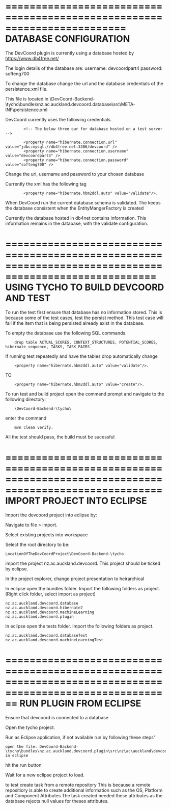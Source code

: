 ========================================================================
DATABASE CONFIGURATION
=========================================================================

The DevCoord plugin is currently using a database hosted by https://www.db4free.net/

The login details of the database are:
	username: devcoordpart4
	password: softeng700

To change the database change the url and the database credentials of the persistence.xml file.

This file is located in \DevCoord-Backend-\tycho\bundles\nz.ac.auckland.devcoord.database\src\META-INF\persistence.xml  

DevCoord currently uses the following credentials.

			<!-- The below three our for database hosted on a test server -->

			<property name="hibernate.connection.url" value="jdbc:mysql://db4free.net:3306/devcoord" />
			<property name="hibernate.connection.username" value="devcoordpart4" />
			<property name="hibernate.connection.password" value="softeng700" />



Change the url, username and password to your chosen database

Currently the xml has the following tag 

			<property name="hibernate.hbm2ddl.auto" value="validate"/>. 

When DevCoord run the current database schema is validated. The keeps the database consistent when the EntityMangerFactory is created

Currently the database hosted in db4net contains information. This information remains in the database, with the validate configuration.

=======================================================================================================
USING TYCHO TO BUILD DEVCOORD AND TEST
======================================================================================================
To run the test first ensure that database has no information stored. This is because some of the test cases, test the persist method.
This test case will fail if the item that is being persisted already exist in the database.

To empty the database use the following SQL commands.

		drop table ACTUAL_SCORES, CONTEXT_STRUCTURES, POTENTIAL_SCORES, hibernate_sequence, TASKS, TASK_PAIRS

If running test repeatedly and have the tables drop automatically change

		<property name="hibernate.hbm2ddl.auto" value="validate"/>.

TO

		<property name="hibernate.hbm2ddl.auto" value="create"/>.

To run test and build project open the command prompt and navigate to the following directory:
		
		\DevCoord-Backend-\tycho\

enter the command 
		
		mvn clean verify.


		
All the test should pass, the build must be sucessful

========================================================================================================
IMPORT PROJECT INTO ECLIPSE
======================================================================================================
Import the devcoord project into eclipse by:

Navigate to file > import.

Select existing projects into workspace

Select the root directory to be:

	LocationOfTheDevCoordProject\DevCoord-Backend-\tycho

import the project nz.ac.auckland.devcoord. This project should be ticked by eclipse.

In the project explorer, change project presentation to heirarchical

In eclipse open the bundles folder. Import the following folders as project.
(Right click folder, select import as project)

	nz.ac.auckland.devcoord.database
	nz.ac.auckland.devcoord.hibernate2
	nz.ac.auckland.devcoord.machineLearning
	nz.ac.auckland.devcoord.plugin
	
In eclipse open the tests folder. Import the following folders as project.

	nz.ac.auckland.devcoord.databaseTest
	nz.ac.auckland.devcoord.machineLearningTest
	


==========================================================================================================
RUN PLUGIN FROM ECLIPSE
=======================================================================================================
Ensure that devcoord is connected to a database


Open the tycho project. 


Run as Eclipse application, if not available run by following these steps"

	open the file: DevCoord-Backend-\tycho\bundles\nz.ac.auckland.devcoord.plugin\src\nz\ac\auckland\devcoord\views\DevCoord.java in eclipse
	
hit the run button

Wait for a new eclipse project to load.

to test create task from a remote repository
This is because a remote repositiory is able to create additional information such as the OS, Platform  and Component Attributes
The task created needed these attributes as the database rejects null values for theses attributes.

